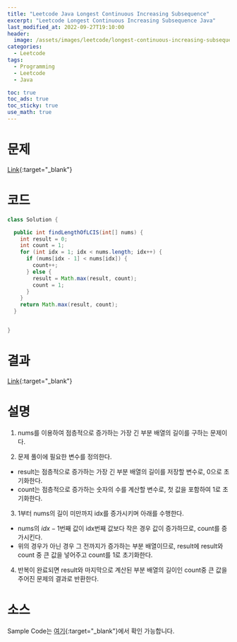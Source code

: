 ```yaml
---
title: "Leetcode Java Longest Continuous Increasing Subsequence"
excerpt: "Leetcode Longest Continuous Increasing Subsequence Java"
last_modified_at: 2022-09-27T19:10:00
header:
  image: /assets/images/leetcode/longest-continuous-increasing-subsequence.png
categories:
  - Leetcode
tags:
  - Programming
  - Leetcode
  - Java

toc: true
toc_ads: true
toc_sticky: true
use_math: true
---
```

# 문제
[Link](https://leetcode.com/problems/longest-continuous-increasing-subsequence){:target="_blank"}

# 코드
```java
class Solution {

  public int findLengthOfLCIS(int[] nums) {
    int result = 0;
    int count = 1;
    for (int idx = 1; idx < nums.length; idx++) {
      if (nums[idx - 1] < nums[idx]) {
        count++;
      } else {
        result = Math.max(result, count);
        count = 1;
      }
    }
    return Math.max(result, count);
  }


}
```

# 결과
[Link](https://leetcode.com/submissions/detail/809708790/){:target="_blank"}

# 설명
1. nums를 이용하여 점층적으로 증가하는 가장 긴 부분 배열의 길이를 구하는 문제이다.

2. 문제 풀이에 필요한 변수를 정의한다.
- result는 점층적으로 증가하는 가장 긴 부분 배열의 길이를 저장할 변수로, 0으로 초기화한다.
- count는 점층적으로 증가하는 숫자의 수를 계산할 변수로, 첫 값을 포함하여 1로 초기화한다.

3. 1부터 nums의 길이 미만까지 idx를 증가시키며 아래를 수행한다.
- nums의 $idx - 1$번째 값이 idx번째 값보다 작은 경우 값이 증가하므로, count를 증가시킨다.
- 위의 경우가 아닌 경우 그 전까지가 증가하는 부분 배열이므로, result에 result와 count 중 큰 값을 넣어주고 count를 1로 초기화한다.

4. 반복이 완료되면 result와 마지막으로 계산된 부분 배열의 길이인 count중 큰 값을 주어진 문제의 결과로 반환한다.

# 소스
Sample Code는 [여기](https://github.com/GracefulSoul/leetcode/blob/master/src/main/java/gracefulsoul/problems/LongestContinuousIncreasingSubsequence.java){:target="_blank"}에서 확인 가능합니다.